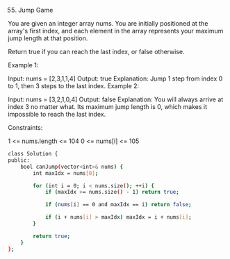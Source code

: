 55. Jump Game

You are given an integer array nums. You are initially positioned at the array's first index, and each element in the array represents your maximum jump length at that position.

Return true if you can reach the last index, or false otherwise.

 

Example 1:

Input: nums = [2,3,1,1,4]
Output: true
Explanation: Jump 1 step from index 0 to 1, then 3 steps to the last index.
Example 2:

Input: nums = [3,2,1,0,4]
Output: false
Explanation: You will always arrive at index 3 no matter what. Its maximum jump length is 0, which makes it impossible to reach the last index.
 

Constraints:

1 <= nums.length <= 104
0 <= nums[i] <= 105



```bash
class Solution {
public:
    bool canJump(vector<int>& nums) {
        int maxIdx = nums[0];

        for (int i = 0; i < nums.size(); ++i) {
            if (maxIdx >= nums.size() - 1) return true;

            if (nums[i] == 0 and maxIdx == i) return false;

            if (i + nums[i] > maxIdx) maxIdx = i + nums[i];
        }

        return true;
    }
};
